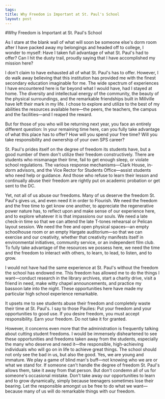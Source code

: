 ```yaml
--- 
tags: 
title: Why Freedom is Important at St. Paul's School
layout: post
---
```


#Why Freedom is Important at St. Paul's School

As I stare at the blank wall of what will soon be someone else's dorm room after I have packed away my belongings and headed off to college, I wonder to myself: Have I taken full advantage of what St. Paul's had to offer?  Can I hit the dusty trail, proudly saying that I have accomplished my mission here?

I don't claim to have exhausted all of what St. Paul's has to offer.  However, I do walk away believing that this institution has provided me with the finest secondary education imaginable for me.  The wide spectrum of experiences I have encountered here is far beyond what I would have, had I stayed at home.  The diversity and intellectual energy of the community, the beauty of the physical surroundings, and the remarkable friendships built in Millville have left their mark in my life.  I chose to explore and utilize to the best of my abilities the resources available here—the peers, the teachers, the campus and the facilities—and I reaped the reward.  

But for those of you who will be returning next year, you face an entirely different question: In your remaining time here, can you fully take advantage of what this place has to offer?  How will you spend your free time?  Will you take responsibility and ownership of your own SPS career?  

St. Paul's prides itself on the degree of freedom its students have, but a good number of them don't utilize their freedom constructively.  There are students who mismanage their time, fail to get enough sleep, or violate school regulations.  The various response mechanisms—Clark House, in-dorm advisors, and the Vice Rector for Students Office—assist students who need help or guidance.  And those who refuse to learn their lesson and continually abuse their freedom are rightly put on academic probation or get sent to the DC.  

Yet, not all of us abuse our freedoms.  Many of us deserve the freedom St. Paul's gives us, and even need it in order to Flourish.  We need the freedom and the free time to get know one another, to appreciate the regenerative power nature has, to reflect upon and make sense of our experience here, and to explore whatever it is that impassions our souls.  We need a late check-in time so that we can attend the late T-tones rehearsal or Pelican layout session.  We need the free and open physical spaces—an empty schoolhouse room or an empty Hargate auditorium—so that we can exercise and our creativity, whether that creativity manifests itself in environmental initiatives, community service, or an independent film club. To fully take advantage of the resources we possess here, we need the time and the freedom to interact with others, to learn, to lead, to listen, and to grow.  

I would not have had the same experience at St. Paul's without the freedom the school has endowed me.  This freedom has allowed me to do the things I want—conduct research in the library archives, start a charity drive, visit a friend in need, make witty chapel announcements, and practice my bassoon late into the night.  These opportunities here have made my particular high school experience remarkable.

It upsets me to see students abuse their freedom and completely waste their time at St. Paul's.  I say to those Paulies: Put your freedom and your opportunities to good use.  If you desire freedom, you must accept responsibility.  Earn your freedom.  Do not take it for granted.  

However, it concerns even more that the administration is frequently talking about cutting student freedoms.  I would be immensely disheartened to see these opportunities and freedoms taken away from the students, especially the many who deserve and need it—the responsible, high-achieving individuals who will go on in life to achieve great things.  The school should not only see the bad in us, but also the good.  Yes, we are young and immature.  We play a game of blind man's buff—not knowing who we are or what we stand for.  If someone can't handle the degree of freedom St. Paul's allows them, take it away from that person.  But don't condemn all of us for someone's occasional mistake.  Don't take away our opportunities to learn and to grow dynamically, simply because teenagers sometimes lose their bearing.  Let the responsible amongst us be free to do what we want—because many of us will do remarkable things with our freedom.  
